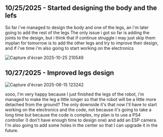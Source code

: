<!--
  ===================    !!READ THIS NOTICE!!   ====================
  DO NOT edit this file manually. Your changes WILL BE OVERWRITTEN!
  This journal is auto generated and updated by Hack Club Blueprint.
  To edit this file, please edit your journal entries on Blueprint.
  ==================================================================
-->

## 10/25/2025 - Started designing the body and the lefs  

So far i've  managed to design the body and one of the legs, an i'm later going to add the rest of the legs 
The only issue i got so far is adding the joints to the design, but i think that if continue struggle i may just skip them
myplan for tomorrow is to add the other legs and try to improve their design, and if i've time i'm also going to start working on the electronics

![Capture d'écran 2025-10-25 210549](https://blueprint.hackclub.com/user-attachments/blobs/proxy/eyJfcmFpbHMiOnsiZGF0YSI6NTUxNywicHVyIjoiYmxvYl9pZCJ9fQ==--f8ef4a45f718eb588f9dafd08788ae4aafae54dd/Capture%20d'%C3%A9cran%202025-10-25%20210549.png)
  

## 10/27/2025 - Improved legs design  

![Capture d'écran 2025-06-15 123242](https://blueprint.hackclub.com/user-attachments/blobs/proxy/eyJfcmFpbHMiOnsiZGF0YSI6NjA2MywicHVyIjoiYmxvYl9pZCJ9fQ==--f2fefe39f6bea629b9a1dd7a494fd6532bf689a6/Capture%20d'%C3%A9cran%202025-06-15%20123242.png)

sooo, I'm very happy because I just finished the legs of the robot,
i'm managed to make the leg a little longer so that the robot will be a little more detached from the ground? The only downside it's that now I'll have to start working on the electronics and the code, not because it's going to take a long time but because the code is complex, my plan is to use a PS4 controller (I don't have enough time to design one)  and add an ESP camera. I'm also going to add some holes in the center so that I can upgrade it in the future.   


